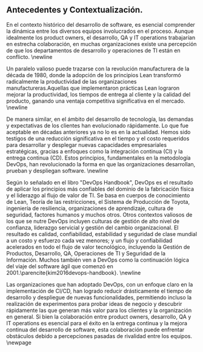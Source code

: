 ##  Antecedentes y Contextualización.

En el contexto histórico del desarrollo de software, es esencial comprender la dinámica entre los diversos equipos involucrados en el proceso. Aunque idealmente los product owners, el desarrollo, QA y IT operations trabajarían en estrecha colaboración, en muchas organizaciones existe una percepción de que los departamentos de desarrollo y operaciones de TI están en conflicto. \newline

Un paralelo valioso puede trazarse con la revolución manufacturera de la década de 1980, donde la adopción de los principios Lean transformó radicalmente la productividad de las organizaciones manufactureras.Aquellas que implementaron prácticas Lean lograron mejorar la productividad, los tiempos de entrega al cliente y la calidad del producto, ganando una ventaja competitiva significativa en el mercado. \newline

De manera similar, en el ámbito del desarrollo de tecnología, las demandas y expectativas de los clientes han evolucionado rápidamente. Lo que fue aceptable en décadas anteriores ya no lo es en la actualidad. Hemos sido testigos de una reducción significativa en el tiempo y el costo requeridos para desarrollar y desplegar nuevas capacidades empresariales estratégicas, gracias a enfoques como la integración continua (CI) y la entrega continua (CD). Estos principios, fundamentales en la metodología DevOps, han revolucionado la forma en que las organizaciones desarrollan, prueban y despliegan software. \newline

Según lo señalado en el libro "DevOps Handbook", DevOps es el resultado de aplicar los principios más confiables del dominio de la fabricación física y el liderazgo al flujo de valor de TI. Se basa en cuerpos de conocimiento de Lean, Teoría de las restricciones, el Sistema de Producción de Toyota, ingeniería de resiliencia, organizaciones de aprendizaje, cultura de seguridad, factores humanos y muchos otros. Otros contextos valiosos de los que se nutre DevOps incluyen culturas de gestión de alto nivel de confianza, liderazgo servicial y gestión del cambio organizacional. El resultado es calidad, confiabilidad, estabilidad y seguridad de clase mundial a un costo y esfuerzo cada vez menores; y un flujo y confiabilidad acelerados en todo el flujo de valor tecnológico, incluyendo la Gestión de Productos, Desarrollo, QA, Operaciones de TI y Seguridad de la Información. Muchos también ven a DevOps como la continuación lógica del viaje del software ágil que comenzó en 2001.\parencite{kim2016devops-handbook}. \newline

Las organizaciones que han adoptado DevOps, con un enfoque claro en la implementación de CI/CD, han logrado reducir drásticamente el tiempo de desarrollo y despliegue de nuevas funcionalidades, permitiendo incluso la realización de experimentos para probar ideas de negocio y descubrir rápidamente las que generan más valor para los clientes y la organización en general. Si bien la colaboración entre product owners, desarrollo, QA y IT operations es esencial para el éxito en la entrega continua y la mejora continua del desarrollo de software, esta colaboración puede enfrentar obstáculos debido a percepciones pasadas de rivalidad entre los equipos. \newpage